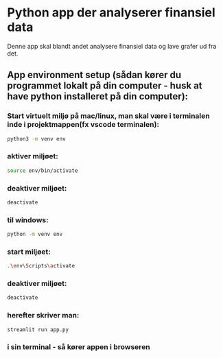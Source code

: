 # Python app der analyserer finansiel data

Denne app skal blandt andet analysere finansiel data og lave grafer ud fra det.

## App environment setup (sådan kører du programmet lokalt på din computer - husk at have python installeret på din computer):

### Start virtuelt miljø på mac/linux, man skal være i terminalen inde i projektmappen(fx vscode terminalen):
```bash
python3 -m venv env
```
### aktiver miljøet:
```bash
source env/bin/activate
```
### deaktiver miljøet:
```bash
deactivate
```
### til windows:
```bash
python -m venv env
```
### start miljøet:
```bash
.\env\Scripts\activate
```
### deaktiver miljøet: 
```bash
deactivate
```
### herefter skriver man: 

```bash
streamlit run app.py 
```
### i sin terminal - så kører appen i browseren 